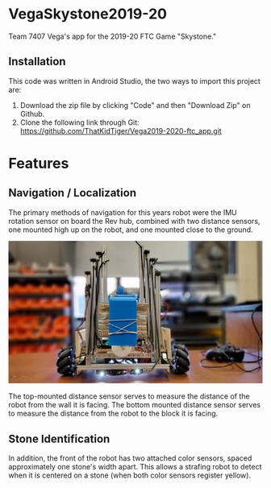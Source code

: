 # VegaSkystone2019-20
Team 7407 Vega's app for the 2019-20 FTC Game "Skystone."

## Installation
This code was written in Android Studio, the two ways to import this project are:
1. Download the zip file by clicking "Code" and then "Download Zip" on Github.
2. Clone the following link through Git: https://github.com/ThatKidTiger/Vega2019-2020-ftc_app.git

# Features

## Navigation / Localization
The primary methods of navigation for this years robot were the IMU rotation sensor on board the Rev hub, combined with two distance sensors, one mounted high up on the robot, and one mounted close to the ground.

![Robot Sensor Positions](sensors.jpg)

The top-mounted distance sensor serves to measure the distance of the robot from the wall it is facing.
The bottom mounted distance sensor serves to measure the distance from the robot to the block it is facing.

## Stone Identification
In addition, the front of the robot has two attached color sensors, spaced approximately one stone's width apart. This allows a strafing robot to detect when it is centered on a stone (when both color sensors register yellow).
